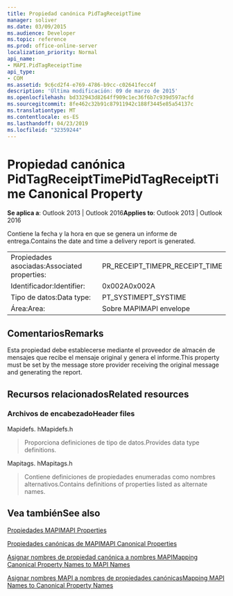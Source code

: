 ```yaml
---
title: Propiedad canónica PidTagReceiptTime
manager: soliver
ms.date: 03/09/2015
ms.audience: Developer
ms.topic: reference
ms.prod: office-online-server
localization_priority: Normal
api_name:
- MAPI.PidTagReceiptTime
api_type:
- COM
ms.assetid: 9c6cd2f4-e769-4786-b9cc-c02641fecc4f
description: 'Última modificación: 09 de marzo de 2015'
ms.openlocfilehash: bd332943d8264ff909c1ec36f6b7c939d597acfd
ms.sourcegitcommit: 8fe462c32b91c87911942c188f3445e85a54137c
ms.translationtype: MT
ms.contentlocale: es-ES
ms.lasthandoff: 04/23/2019
ms.locfileid: "32359244"
---
```

# <a name="pidtagreceipttime-canonical-property"></a><span data-ttu-id="dae37-103">Propiedad canónica PidTagReceiptTime</span><span class="sxs-lookup"><span data-stu-id="dae37-103">PidTagReceiptTime Canonical Property</span></span>

  
  
<span data-ttu-id="dae37-104">**Se aplica a**: Outlook 2013 | Outlook 2016</span><span class="sxs-lookup"><span data-stu-id="dae37-104">**Applies to**: Outlook 2013 | Outlook 2016</span></span> 
  
<span data-ttu-id="dae37-105">Contiene la fecha y la hora en que se genera un informe de entrega.</span><span class="sxs-lookup"><span data-stu-id="dae37-105">Contains the date and time a delivery report is generated.</span></span>
  
|||
|:-----|:-----|
|<span data-ttu-id="dae37-106">Propiedades asociadas:</span><span class="sxs-lookup"><span data-stu-id="dae37-106">Associated properties:</span></span>  <br/> |<span data-ttu-id="dae37-107">PR_RECEIPT_TIME</span><span class="sxs-lookup"><span data-stu-id="dae37-107">PR_RECEIPT_TIME</span></span>  <br/> |
|<span data-ttu-id="dae37-108">Identificador:</span><span class="sxs-lookup"><span data-stu-id="dae37-108">Identifier:</span></span>  <br/> |<span data-ttu-id="dae37-109">0x002A</span><span class="sxs-lookup"><span data-stu-id="dae37-109">0x002A</span></span>  <br/> |
|<span data-ttu-id="dae37-110">Tipo de datos:</span><span class="sxs-lookup"><span data-stu-id="dae37-110">Data type:</span></span>  <br/> |<span data-ttu-id="dae37-111">PT_SYSTIME</span><span class="sxs-lookup"><span data-stu-id="dae37-111">PT_SYSTIME</span></span>  <br/> |
|<span data-ttu-id="dae37-112">Área:</span><span class="sxs-lookup"><span data-stu-id="dae37-112">Area:</span></span>  <br/> |<span data-ttu-id="dae37-113">Sobre MAPI</span><span class="sxs-lookup"><span data-stu-id="dae37-113">MAPI envelope</span></span>  <br/> |
   
## <a name="remarks"></a><span data-ttu-id="dae37-114">Comentarios</span><span class="sxs-lookup"><span data-stu-id="dae37-114">Remarks</span></span>

<span data-ttu-id="dae37-115">Esta propiedad debe establecerse mediante el proveedor de almacén de mensajes que recibe el mensaje original y genera el informe.</span><span class="sxs-lookup"><span data-stu-id="dae37-115">This property must be set by the message store provider receiving the original message and generating the report.</span></span> 
  
## <a name="related-resources"></a><span data-ttu-id="dae37-116">Recursos relacionados</span><span class="sxs-lookup"><span data-stu-id="dae37-116">Related resources</span></span>

### <a name="header-files"></a><span data-ttu-id="dae37-117">Archivos de encabezado</span><span class="sxs-lookup"><span data-stu-id="dae37-117">Header files</span></span>

<span data-ttu-id="dae37-118">Mapidefs. h</span><span class="sxs-lookup"><span data-stu-id="dae37-118">Mapidefs.h</span></span>
  
> <span data-ttu-id="dae37-119">Proporciona definiciones de tipo de datos.</span><span class="sxs-lookup"><span data-stu-id="dae37-119">Provides data type definitions.</span></span>
    
<span data-ttu-id="dae37-120">Mapitags. h</span><span class="sxs-lookup"><span data-stu-id="dae37-120">Mapitags.h</span></span>
  
> <span data-ttu-id="dae37-121">Contiene definiciones de propiedades enumeradas como nombres alternativos.</span><span class="sxs-lookup"><span data-stu-id="dae37-121">Contains definitions of properties listed as alternate names.</span></span>
    
## <a name="see-also"></a><span data-ttu-id="dae37-122">Vea también</span><span class="sxs-lookup"><span data-stu-id="dae37-122">See also</span></span>



[<span data-ttu-id="dae37-123">Propiedades MAPI</span><span class="sxs-lookup"><span data-stu-id="dae37-123">MAPI Properties</span></span>](mapi-properties.md)
  
[<span data-ttu-id="dae37-124">Propiedades canónicas de MAPI</span><span class="sxs-lookup"><span data-stu-id="dae37-124">MAPI Canonical Properties</span></span>](mapi-canonical-properties.md)
  
[<span data-ttu-id="dae37-125">Asignar nombres de propiedad canónica a nombres MAPI</span><span class="sxs-lookup"><span data-stu-id="dae37-125">Mapping Canonical Property Names to MAPI Names</span></span>](mapping-canonical-property-names-to-mapi-names.md)
  
[<span data-ttu-id="dae37-126">Asignar nombres MAPI a nombres de propiedades canónicas</span><span class="sxs-lookup"><span data-stu-id="dae37-126">Mapping MAPI Names to Canonical Property Names</span></span>](mapping-mapi-names-to-canonical-property-names.md)

